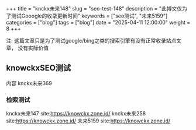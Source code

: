 +++
title = "knckx未来148"
slug = "seo-test-148"
description = "此博文仅为了测试Gooogle的收录更新时间"
keywords = ["seo测试", "未来5159"]
categories = ["blog"]
tags = ["blog"]
date = "2025-04-11 12:00:00"
weight = 8
+++


注:  这篇文章只是为了测试google/bing之类的搜索引擎有没有正常收录站点文章， 没有实际价值

## knowckxSEO测试

内容 knckx未来369


### 检索测试

knckx未来147 site:https://knowckx.zone.id/
knckx未来258 site:https://knowckx.zone.id/
未来5159 site:https://knowckx.zone.id/







